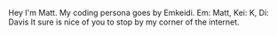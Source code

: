 Hey I'm Matt. My coding persona goes by Emkeidi. 
Em: Matt, Kei: K, Di: Davis
It sure is nice of you to stop by my corner of the internet. 
